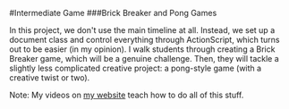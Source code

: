 #Intermediate Game
###Brick Breaker and Pong Games

In this project, we don't use the main timeline at all. Instead, we set up a document class and control everything through ActionScript, which turns out to be easier (in my opinion). I walk students through creating a Brick Breaker game, which will be a genuine challenge. Then, they will tackle a slightly less complicated creative project: a pong-style game (with a creative twist or two).

Note: My videos on [my website](http://christensenacademy.org) teach how to do all of this stuff.

